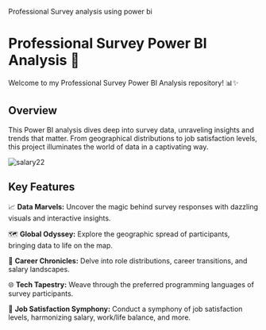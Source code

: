 
Professional Survey analysis using power bi


# Professional Survey Power BI Analysis 🚀

Welcome to my Professional Survey Power BI Analysis repository! 📊✨

## Overview

This Power BI analysis dives deep into survey data, unraveling insights and trends that matter. From geographical distributions to job satisfaction levels, this project illuminates the world of data in a captivating way.


![salary22](https://github.com/akhilkarthik/Professional-survey-Analysis-using-Power-bi/assets/40953068/283e2c02-0b70-4b66-8782-3e59ab8f1205)

## Key Features

📈 **Data Marvels:** Uncover the magic behind survey responses with dazzling visuals and interactive insights.

🗺️ **Global Odyssey:** Explore the geographic spread of participants, bringing data to life on the map.

💼 **Career Chronicles:** Delve into role distributions, career transitions, and salary landscapes.

🌐 **Tech Tapestry:** Weave through the preferred programming languages of survey participants.

🚀 **Job Satisfaction Symphony:** Conduct a symphony of job satisfaction levels, harmonizing salary, work/life balance, and more.

